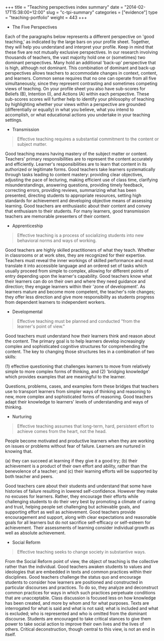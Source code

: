 +++
title = "Teaching perspectives index summary"
date = "2014-02-17T15:38:00+12:00"
slug = "c-tpi-summary"
categories = ["evidence"]
type = "teaching-portfolio"
weight = 443
+++

- The Five Perspectives

Each of the paragraphs below represents a different perspective on 'good
teaching,' as indicated by the large bars on your profile sheet.
Together, they will help you understand and interpret your profile. Keep
in mind that these five are not mutually exclusive perspectives. In our
research involving thousands of teachers, the vast majority hold one or
(sometimes) two dominant perspectives. Many hold an additional 'back-up'
perspective that is high, although not dominant. This combination of
dominant and back-up perspectives allows teachers to accommodate changes
in context, content, and learners. Common sense requires that no one can
operate from all five simultaneously, since they represent contrasting
and sometimes competing views of teaching. On your profile sheet you
also have sub-scores for Beliefs (B), Intention (I), and Actions (A)
within each perspective. These sub-scores scores will further help to
identify your philosophy of teaching by highlighting whether your views
within a perspective are grounded (differentially or equally) in what
you believe, what you intend to accomplish, or what educational actions
you undertake in your teaching settings.

- Transmission

> Effective teaching requires a substantial commitment to the content
or subject matter.

Good teaching means having mastery of the subject matter or content.
Teachers' primary responsibilities are to represent the content
accurately and efficiently. Learner's responsibilities are to learn
that content in its authorized or legitimate forms. Good teachers
take learners systematically through tasks leading to content
mastery: providing clear objectives, adjusting the pace of
lecturing, making efficient use of class time, clarifying
misunderstandings, answering questions, providing timely feedback,
correcting errors, providing reviews, summarizing what has been
presented, directing students to appropriate resources, setting high
standards for achievement and developing objective means of
assessing learning. Good teachers are enthusiastic about their
content and convey that enthusiasm to their students. For many
learners, good transmission teachers are memorable presenters of
their content.

- Apprenticeship

> Effective teaching is a process of socializing students into new
behavioral norms and ways of working.

Good teachers are highly skilled practitioners of what they teach.
Whether in classrooms or at work sites, they are recognized for
their expertise. Teachers must reveal the inner workings of skilled
performance and must translate it into accessible language and an
ordered set of tasks which usually proceed from simple to complex,
allowing for different points of entry depending upon the learner's
capability. Good teachers know what their learners can do on their
own and where they need guidance and direction; they engage learners
within their 'zone of development'. As learners mature and become
more competent, the teacher's role changes; they offer less
direction and give more responsibility as students progress from
dependent learners to independent workers.

- Developmental

> Effective teaching must be planned and conducted "from the learner's
point of view."

Good teachers must understand how their learners think and reason
about the content. The primary goal is to help learners develop
increasingly complex and sophisticated cognitive structures for
comprehending the content. The key to changing those structures lies
in a combination of two skills:

(1) effective questioning that challenges learners to move from
relatively simple to more complex forms of thinking, and (2)
'bridging knowledge' which provides examples that are meaningful to
the learner.

Questions, problems, cases, and examples form these bridges that
teachers use to transport learners from simpler ways of thinking and
reasoning to new, more complex and sophisticated forms of reasoning.
Good teachers adapt their knowledge to learners' levels of
understanding and ways of thinking.

- Nurturing

> Effective teaching assumes that long-term, hard, persistent effort
to achieve comes from the heart, not the head.

People become motivated and productive learners when they are
working on issues or problems without fear of failure. Learners are
nurtured in knowing that.

(a) they can succeed at learning if they give it a good try; (b)
their achievement is a product of their own effort and ability,
rather than the benevolence of a teacher; and (c) their learning
efforts will be supported by both teacher and peers.

Good teachers care about their students and understand that some
have histories of failure resulting in lowered self-confidence.
However they make no excuses for learners. Rather, they encourage
their efforts while challenging students to do their very best by
promoting a climate of caring and trust, helping people set
challenging but achievable goals, and supporting effort as well as
achievement. Good teachers provide encouragement and support, along
with clear expectations and reasonable goals for all learners but do
not sacrifice self-efficacy or self-esteem for achievement. Their
assessments of learning consider individual growth as well as
absolute achievement.

- Social Reform

> Effective teaching seeks to change society in substantive ways.

From the Social Reform point of view, the object of teaching is the
collective rather than the individual. Good teachers awaken students
to values and ideologies that are embedded in texts and common
practices within their disciplines. Good teachers challenge the
status quo and encourage students to consider how learners are
positioned and constructed in particular discourses and practices.
To do so, they analyze and deconstruct common practices for ways in
which such practices perpetuate conditions that are unacceptable.
Class discussion is focused less on how knowledge has been created,
and more by whom and for what purposes. Texts are interrogated for
what is said and what is not said; what is included and what is
excluded; who is represented and who is omitted from the dominant
discourse. Students are encouraged to take critical stances to give
them power to take social action to improve their own lives and the
lives of others. Critical deconstruction, though central to this
view, is not an end in itself.
